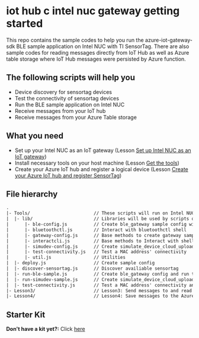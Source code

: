 # iot hub c intel nuc gateway getting started
This repo contains the sample codes to help you run the azure-iot-gateway-sdk BLE sample application on Intel NUC with TI SensorTag. There are also sample codes for reading messages directly from IoT Hub as well as Azure table storage where IoT Hub messages were persisted by Azure function.

<!--
Placeholder for published GW Happy Path Tutorial
-->

## The following scripts will help you
* Device discovery for sensortag devices
* Test the connectivity of sensortag devices
* Run the BLE sample application on Intel NUC
* Receive messages from your IoT hub
* Receive messages from your Azure Table storage

## What you need
* Set up your Intel NUC as an IoT gateway (Lesson [Set up Intel NUC as an IoT gateway](#))
* Install necessary tools on your host machine (Lesson [Get the tools](#))
* Create your Azure IoT hub and register a logical device (Lesson [Create your Azure IoT hub and register SensorTag](#))

## File hierarchy
``` txt
.
|- Tools/                        // These scripts will run on Intel NUC
|  |- lib/                       // Libraries will be used by scripts on Intel NUC
|      |- ble-config.js          // Create ble_gateway sample config with user config
|      |- bluetoothctl.js        // Interact with bluetoothctl shell
|      |- gateway-config.js      // Base methods to create gateway sample config with user config
|      |- interactcli.js         // Base methods to Interact with shell process
|      |- simudev-config.js      // Create simulate_device_cloud_upload sample config with user config
|      |- test-connectivity.js   // Test a MAC address' connectivity
|      |- util.js                // Utilities
|  |- deploy.js                  // Create sample config
|  |- discover-sensortag.js      // Discover availiable sensortag
|  |- run-ble-sample.js          // Create ble_gateway config and run the sample for 40 seconds
|  |- run-simudev-sample.js      // Create simulate_device_cloud_upload config and run the sample for 40 seconds
|  |- test-connectivity.js       // Test a MAC address' connectivity and show user the result
|- Lesson3/                      // Lesson3: Send messages to and read messages from IoT hub
|- Lesson4/                      // Lesson4: Save messages to the Azure storage
```

## Starter Kit
**Don't have a kit yet?:** Click [here](http://azure.com/iotstarterkits)
